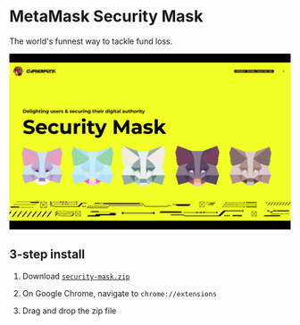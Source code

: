 # MetaMask Security Mask

The world's funnest way to tackle fund loss.

![security mask](./security-mask-cover.png)

## 3-step install

1. Download [`security-mask.zip`](https://github.com/MetaMask/2023-hackathon-project/blob/develop/security-mask.zip)

2. On Google Chrome, navigate to `chrome://extensions`

3. Drag and drop the zip file
